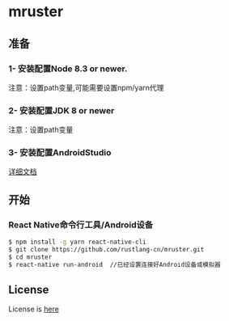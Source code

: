 # mruster

## 准备

### 1- 安装配置Node 8.3 or newer.

注意：设置path变量,可能需要设置npm/yarn代理

### 2- 安装配置JDK 8 or newer

注意：设置path变量

### 3- 安装配置AndroidStudio

[详细文档](https://facebook.github.io/react-native/docs/getting-started.html#android-development-environment)

## 开始

### React Native命令行工具/Android设备

```bash
$ npm install -g yarn react-native-cli
$ git clone https://github.com/rustlang-cn/mruster.git
$ cd mruster
$ react-native run-android  //已经设置连接好Android设备或模拟器
```

## License

License is [here](https://github.com/rustlang-cn/mruster/blob/master/LICENSE)